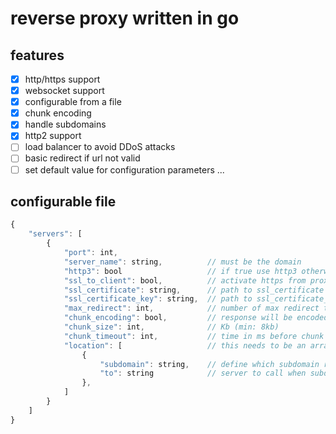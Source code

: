 # reverse proxy written in go

## features
- [x] http/https support
- [x] websocket support
- [x] configurable from a file
- [x] chunk encoding
- [x] handle subdomains
- [x] http2 support
- [ ] load balancer to avoid DDoS attacks
- [ ] basic redirect if url not valid
- [ ] set default value for configuration parameters
...

## configurable file
``` js
{
	"servers": [
		{
			"port": int,
			"server_name": string,          // must be the domain
            "http3": bool                   // if true use http3 otherwise http1 & http2
			"ssl_to_client": bool,          // activate https from proxy to client
			"ssl_certificate": string,      // path to ssl_certificate file
			"ssl_certificate_key": string,  // path to ssl_certificate_key file
			"max_redirect": int,            // number of max redirect to follow
			"chunk_encoding": bool,         // response will be encoded in chunks (http/1.1)
			"chunk_size": int,              // Kb (min: 8kb)
			"chunk_timeout": int,           // time in ms before chunk is sent (min 30ms)
			"location": [                   // this needs to be an array
				{
					"subdomain": string,    // define which subdomain redirect to "to"
					"to": string            // server to call when subdomain used
				},
			]
		}
	]
}
```
